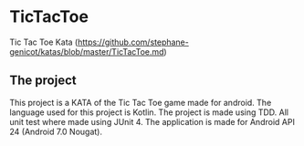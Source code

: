 # TicTacToe
Tic Tac Toe Kata (https://github.com/stephane-genicot/katas/blob/master/TicTacToe.md) 

## The project
This project is a KATA of the Tic Tac Toe game made for android. The language used for this project is Kotlin. The project is made using TDD. All unit test where made using JUnit 4. The application is made for Android API 24 (Android 7.0 Nougat).
